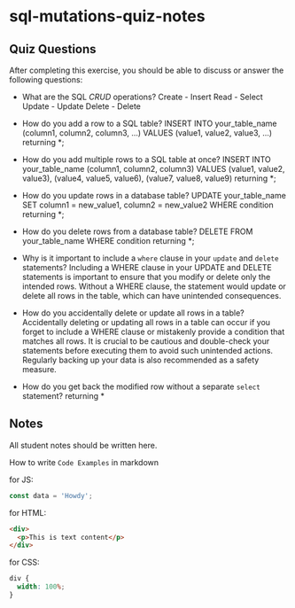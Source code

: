 # sql-mutations-quiz-notes

## Quiz Questions

After completing this exercise, you should be able to discuss or answer the following questions:

- What are the SQL _CRUD_ operations?
  Create - Insert
  Read - Select
  Update - Update
  Delete - Delete

- How do you add a row to a SQL table?
  INSERT INTO your_table_name (column1, column2, column3, ...)
  VALUES (value1, value2, value3, ...)
  returning \*;

- How do you add multiple rows to a SQL table at once?
  INSERT INTO your_table_name (column1, column2, column3)
  VALUES (value1, value2, value3),
  (value4, value5, value6),
  (value7, value8, value9)
  returning \*;

- How do you update rows in a database table?
  UPDATE your_table_name
  SET column1 = new_value1, column2 = new_value2
  WHERE condition
  returning \*;

- How do you delete rows from a database table?
  DELETE FROM your_table_name
  WHERE condition
  returning \*;

- Why is it important to include a `where` clause in your `update` and `delete` statements?
  Including a WHERE clause in your UPDATE and DELETE statements is important to ensure that you modify or delete only the intended rows. Without a WHERE clause, the statement would update or delete all rows in the table, which can have unintended consequences.

- How do you accidentally delete or update all rows in a table?
  Accidentally deleting or updating all rows in a table can occur if you forget to include a WHERE clause or mistakenly provide a condition that matches all rows. It is crucial to be cautious and double-check your statements before executing them to avoid such unintended actions. Regularly backing up your data is also recommended as a safety measure.

- How do you get back the modified row without a separate `select` statement?
  returning \*

## Notes

All student notes should be written here.

How to write `Code Examples` in markdown

for JS:

```javascript
const data = 'Howdy';
```

for HTML:

```html
<div>
  <p>This is text content</p>
</div>
```

for CSS:

```css
div {
  width: 100%;
}
```
